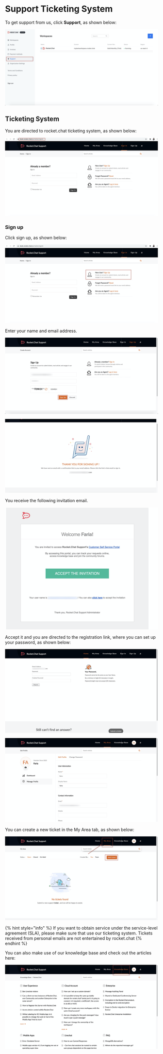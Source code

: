 # Support Ticketing System

To get support from us, click **Support**, as shown below:

![](../../.gitbook/assets/image%20%28120%29.png)



## Ticketing System

You are directed to rocket.chat ticketing system, as shown below:

![](../../.gitbook/assets/image%20%28109%29.png)

### Sign up

Click sign up, as shown below:

![](../../.gitbook/assets/image%20%28105%29.png)

Enter your name and email address.

![](../../.gitbook/assets/image%20%28111%29.png)

![](../../.gitbook/assets/image%20%28112%29.png)

You receive the following invitation email.

![](../../.gitbook/assets/image%20%28108%29.png)

Accept it and you are directed to the registration link, where you can set up your password, as shown below:

![](../../.gitbook/assets/image%20%28117%29.png)

![](../../.gitbook/assets/image%20%28118%29.png)

You can create a new ticket in the My Area tab, as shown below:

![](../../.gitbook/assets/image%20%28107%29.png)

{% hint style="info" %}
If you want to obtain service under the service-level agreement \(SLA\), please make sure that use our ticketing system. Tickets received from personal emails are not entertained by rocket.chat
{% endhint %}

You can also make use of our knowledge base and check out the articles here:

![](../../.gitbook/assets/image%20%28114%29.png)



